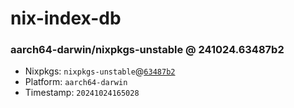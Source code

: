 # nix-index-db
### aarch64-darwin/nixpkgs-unstable @ 241024.63487b2
- Nixpkgs: `nixpkgs-unstable`@[`63487b2`](https://github.com/NixOS/nixpkgs/commit/63487b2f26fa065cfeeaa47dddb08e2856ba53e8)
- Platform: `aarch64-darwin`
- Timestamp: `20241024165028`

